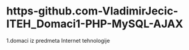 # https-github.com-VladimirJecic-ITEH_Domaci1-PHP-MySQL-AJAX
1.domaci iz predmeta Internet tehnologije
